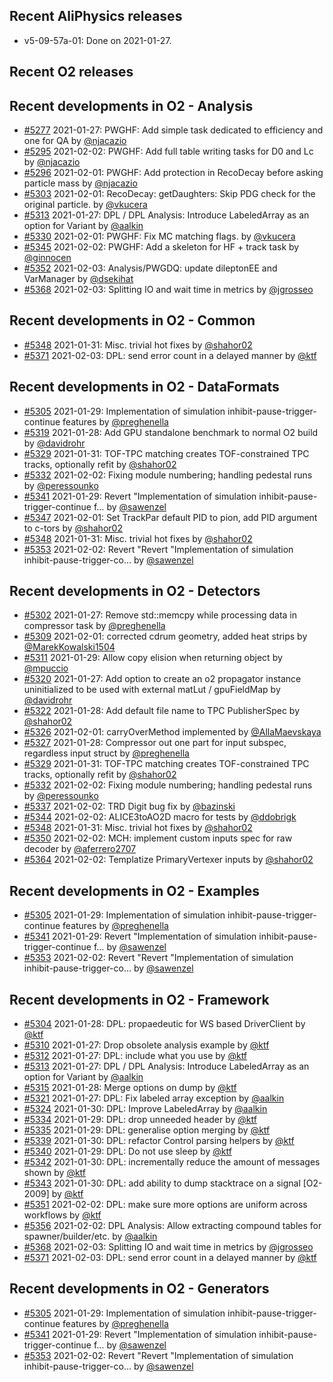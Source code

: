 ## Recent AliPhysics releases
- v5-09-57a-01: Done on 2021-01-27.
## Recent O2 releases
## Recent developments in O2 - Analysis
- [#5277](https://github.com/AliceO2Group/AliceO2/pull/5277) 2021-01-27: PWGHF: Add simple task dedicated to efficiency and one for QA by [@njacazio](https://github.com/njacazio)
- [#5295](https://github.com/AliceO2Group/AliceO2/pull/5295) 2021-02-02: PWGHF: Add full table writing tasks for D0 and Lc by [@njacazio](https://github.com/njacazio)
- [#5296](https://github.com/AliceO2Group/AliceO2/pull/5296) 2021-02-01: PWGHF: Add protection in RecoDecay before asking particle mass by [@njacazio](https://github.com/njacazio)
- [#5303](https://github.com/AliceO2Group/AliceO2/pull/5303) 2021-02-01: RecoDecay: getDaughters: Skip PDG check for the original particle. by [@vkucera](https://github.com/vkucera)
- [#5313](https://github.com/AliceO2Group/AliceO2/pull/5313) 2021-01-27: DPL / DPL Analysis: Introduce LabeledArray as an option for Variant by [@aalkin](https://github.com/aalkin)
- [#5330](https://github.com/AliceO2Group/AliceO2/pull/5330) 2021-02-01: PWGHF: Fix MC matching flags. by [@vkucera](https://github.com/vkucera)
- [#5345](https://github.com/AliceO2Group/AliceO2/pull/5345) 2021-02-02: PWGHF: Add a skeleton for HF + track task by [@ginnocen](https://github.com/ginnocen)
- [#5352](https://github.com/AliceO2Group/AliceO2/pull/5352) 2021-02-03: Analysis/PWGDQ: update dileptonEE and VarManager by [@dsekihat](https://github.com/dsekihat)
- [#5368](https://github.com/AliceO2Group/AliceO2/pull/5368) 2021-02-03: Splitting IO and wait time in metrics by [@jgrosseo](https://github.com/jgrosseo)
## Recent developments in O2 - Common
- [#5348](https://github.com/AliceO2Group/AliceO2/pull/5348) 2021-01-31: Misc. trivial hot fixes by [@shahor02](https://github.com/shahor02)
- [#5371](https://github.com/AliceO2Group/AliceO2/pull/5371) 2021-02-03: DPL: send error count in a delayed manner by [@ktf](https://github.com/ktf)
## Recent developments in O2 - DataFormats
- [#5305](https://github.com/AliceO2Group/AliceO2/pull/5305) 2021-01-29: Implementation of simulation inhibit-pause-trigger-continue features by [@preghenella](https://github.com/preghenella)
- [#5319](https://github.com/AliceO2Group/AliceO2/pull/5319) 2021-01-28: Add GPU standalone benchmark to normal O2 build by [@davidrohr](https://github.com/davidrohr)
- [#5329](https://github.com/AliceO2Group/AliceO2/pull/5329) 2021-01-31: TOF-TPC matching creates TOF-constrained TPC tracks, optionally refit  by [@shahor02](https://github.com/shahor02)
- [#5332](https://github.com/AliceO2Group/AliceO2/pull/5332) 2021-02-02: Fixing module numbering; handling pedestal runs by [@peressounko](https://github.com/peressounko)
- [#5341](https://github.com/AliceO2Group/AliceO2/pull/5341) 2021-01-29: Revert "Implementation of simulation inhibit-pause-trigger-continue f… by [@sawenzel](https://github.com/sawenzel)
- [#5347](https://github.com/AliceO2Group/AliceO2/pull/5347) 2021-02-01: Set TrackPar default PID to pion, add PID argument to c-tors by [@shahor02](https://github.com/shahor02)
- [#5348](https://github.com/AliceO2Group/AliceO2/pull/5348) 2021-01-31: Misc. trivial hot fixes by [@shahor02](https://github.com/shahor02)
- [#5353](https://github.com/AliceO2Group/AliceO2/pull/5353) 2021-02-02: Revert "Revert "Implementation of simulation inhibit-pause-trigger-co… by [@sawenzel](https://github.com/sawenzel)
## Recent developments in O2 - Detectors
- [#5302](https://github.com/AliceO2Group/AliceO2/pull/5302) 2021-01-27: Remove std::memcpy while processing data in compressor task by [@preghenella](https://github.com/preghenella)
- [#5309](https://github.com/AliceO2Group/AliceO2/pull/5309) 2021-02-01: corrected cdrum geometry, added heat strips by [@MarekKowalski1504](https://github.com/MarekKowalski1504)
- [#5311](https://github.com/AliceO2Group/AliceO2/pull/5311) 2021-01-29: Allow copy elision when returning object by [@mpuccio](https://github.com/mpuccio)
- [#5320](https://github.com/AliceO2Group/AliceO2/pull/5320) 2021-01-27: Add option to create an o2 propagator instance uninitialized to be used with external matLut / gpuFieldMap by [@davidrohr](https://github.com/davidrohr)
- [#5322](https://github.com/AliceO2Group/AliceO2/pull/5322) 2021-01-28: Add default file name to TPC PublisherSpec by [@shahor02](https://github.com/shahor02)
- [#5326](https://github.com/AliceO2Group/AliceO2/pull/5326) 2021-02-01: carryOverMethod implemented by [@AllaMaevskaya](https://github.com/AllaMaevskaya)
- [#5327](https://github.com/AliceO2Group/AliceO2/pull/5327) 2021-01-28: Compressor out one part for input subspec, regardless input struct by [@preghenella](https://github.com/preghenella)
- [#5329](https://github.com/AliceO2Group/AliceO2/pull/5329) 2021-01-31: TOF-TPC matching creates TOF-constrained TPC tracks, optionally refit  by [@shahor02](https://github.com/shahor02)
- [#5332](https://github.com/AliceO2Group/AliceO2/pull/5332) 2021-02-02: Fixing module numbering; handling pedestal runs by [@peressounko](https://github.com/peressounko)
- [#5337](https://github.com/AliceO2Group/AliceO2/pull/5337) 2021-02-02: TRD Digit bug fix by [@bazinski](https://github.com/bazinski)
- [#5344](https://github.com/AliceO2Group/AliceO2/pull/5344) 2021-02-02: ALICE3toAO2D macro for tests by [@ddobrigk](https://github.com/ddobrigk)
- [#5348](https://github.com/AliceO2Group/AliceO2/pull/5348) 2021-01-31: Misc. trivial hot fixes by [@shahor02](https://github.com/shahor02)
- [#5350](https://github.com/AliceO2Group/AliceO2/pull/5350) 2021-02-02: MCH: implement custom inputs spec for raw decoder by [@aferrero2707](https://github.com/aferrero2707)
- [#5364](https://github.com/AliceO2Group/AliceO2/pull/5364) 2021-02-02: Templatize PrimaryVertexer inputs by [@shahor02](https://github.com/shahor02)
## Recent developments in O2 - Examples
- [#5305](https://github.com/AliceO2Group/AliceO2/pull/5305) 2021-01-29: Implementation of simulation inhibit-pause-trigger-continue features by [@preghenella](https://github.com/preghenella)
- [#5341](https://github.com/AliceO2Group/AliceO2/pull/5341) 2021-01-29: Revert "Implementation of simulation inhibit-pause-trigger-continue f… by [@sawenzel](https://github.com/sawenzel)
- [#5353](https://github.com/AliceO2Group/AliceO2/pull/5353) 2021-02-02: Revert "Revert "Implementation of simulation inhibit-pause-trigger-co… by [@sawenzel](https://github.com/sawenzel)
## Recent developments in O2 - Framework
- [#5304](https://github.com/AliceO2Group/AliceO2/pull/5304) 2021-01-28: DPL: propaedeutic for WS based DriverClient by [@ktf](https://github.com/ktf)
- [#5310](https://github.com/AliceO2Group/AliceO2/pull/5310) 2021-01-27: Drop obsolete analysis example by [@ktf](https://github.com/ktf)
- [#5312](https://github.com/AliceO2Group/AliceO2/pull/5312) 2021-01-27: DPL: include what you use by [@ktf](https://github.com/ktf)
- [#5313](https://github.com/AliceO2Group/AliceO2/pull/5313) 2021-01-27: DPL / DPL Analysis: Introduce LabeledArray as an option for Variant by [@aalkin](https://github.com/aalkin)
- [#5315](https://github.com/AliceO2Group/AliceO2/pull/5315) 2021-01-28: Merge options on dump by [@ktf](https://github.com/ktf)
- [#5321](https://github.com/AliceO2Group/AliceO2/pull/5321) 2021-01-27: DPL: Fix labeled array exception by [@aalkin](https://github.com/aalkin)
- [#5324](https://github.com/AliceO2Group/AliceO2/pull/5324) 2021-01-30: DPL: Improve LabeledArray by [@aalkin](https://github.com/aalkin)
- [#5334](https://github.com/AliceO2Group/AliceO2/pull/5334) 2021-01-29: DPL: drop unneeded header by [@ktf](https://github.com/ktf)
- [#5335](https://github.com/AliceO2Group/AliceO2/pull/5335) 2021-01-29: DPL: generalise option merging by [@ktf](https://github.com/ktf)
- [#5339](https://github.com/AliceO2Group/AliceO2/pull/5339) 2021-01-30: DPL: refactor Control parsing helpers by [@ktf](https://github.com/ktf)
- [#5340](https://github.com/AliceO2Group/AliceO2/pull/5340) 2021-01-29: DPL: Do not use sleep by [@ktf](https://github.com/ktf)
- [#5342](https://github.com/AliceO2Group/AliceO2/pull/5342) 2021-01-30: DPL: incrementally reduce the amount of messages shown by [@ktf](https://github.com/ktf)
- [#5343](https://github.com/AliceO2Group/AliceO2/pull/5343) 2021-01-30: DPL: add ability to dump stacktrace on a signal [O2-2009] by [@ktf](https://github.com/ktf)
- [#5351](https://github.com/AliceO2Group/AliceO2/pull/5351) 2021-02-02: DPL: make sure more options are uniform across workflows by [@ktf](https://github.com/ktf)
- [#5356](https://github.com/AliceO2Group/AliceO2/pull/5356) 2021-02-02: DPL Analysis: Allow extracting compound tables for spawner/builder/etc. by [@aalkin](https://github.com/aalkin)
- [#5368](https://github.com/AliceO2Group/AliceO2/pull/5368) 2021-02-03: Splitting IO and wait time in metrics by [@jgrosseo](https://github.com/jgrosseo)
- [#5371](https://github.com/AliceO2Group/AliceO2/pull/5371) 2021-02-03: DPL: send error count in a delayed manner by [@ktf](https://github.com/ktf)
## Recent developments in O2 - Generators
- [#5305](https://github.com/AliceO2Group/AliceO2/pull/5305) 2021-01-29: Implementation of simulation inhibit-pause-trigger-continue features by [@preghenella](https://github.com/preghenella)
- [#5341](https://github.com/AliceO2Group/AliceO2/pull/5341) 2021-01-29: Revert "Implementation of simulation inhibit-pause-trigger-continue f… by [@sawenzel](https://github.com/sawenzel)
- [#5353](https://github.com/AliceO2Group/AliceO2/pull/5353) 2021-02-02: Revert "Revert "Implementation of simulation inhibit-pause-trigger-co… by [@sawenzel](https://github.com/sawenzel)

